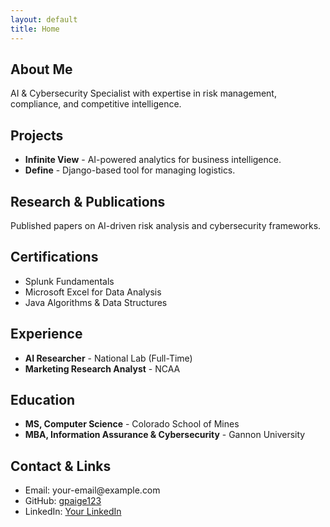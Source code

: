 ```yaml
---
layout: default
title: Home
---
```


<section id="about">
    <h2>About Me</h2>
    <p>AI & Cybersecurity Specialist with expertise in risk management, compliance, and competitive intelligence.</p>
</section>

<section id="projects">
    <h2>Projects</h2>
    <ul>
        <li><strong>Infinite View</strong> - AI-powered analytics for business intelligence.</li>
        <li><strong>Define</strong> - Django-based tool for managing logistics.</li>
    </ul>
</section>

<section id="research">
    <h2>Research & Publications</h2>
    <p>Published papers on AI-driven risk analysis and cybersecurity frameworks.</p>
</section>

<section id="certifications">
    <h2>Certifications</h2>
    <ul>
        <li>Splunk Fundamentals</li>
        <li>Microsoft Excel for Data Analysis</li>
        <li>Java Algorithms & Data Structures</li>
    </ul>
</section>

<section id="experience">
    <h2>Experience</h2>
    <ul>
        <li><strong>AI Researcher</strong> - National Lab (Full-Time)</li>
        <li><strong>Marketing Research Analyst</strong> - NCAA</li>
    </ul>
</section>

<section id="education">
    <h2>Education</h2>
    <ul>
        <li><strong>MS, Computer Science</strong> - Colorado School of Mines</li>
        <li><strong>MBA, Information Assurance & Cybersecurity</strong> - Gannon University</li>
    </ul>
</section>

<section id="contact">
    <h2>Contact & Links</h2>
    <ul>
        <li>Email: your-email@example.com</li>
        <li>GitHub: <a href="https://github.com/gpaige123">gpaige123</a></li>
        <li>LinkedIn: <a href="https://linkedin.com/in/your-profile">Your LinkedIn</a></li>
    </ul>
</section>
